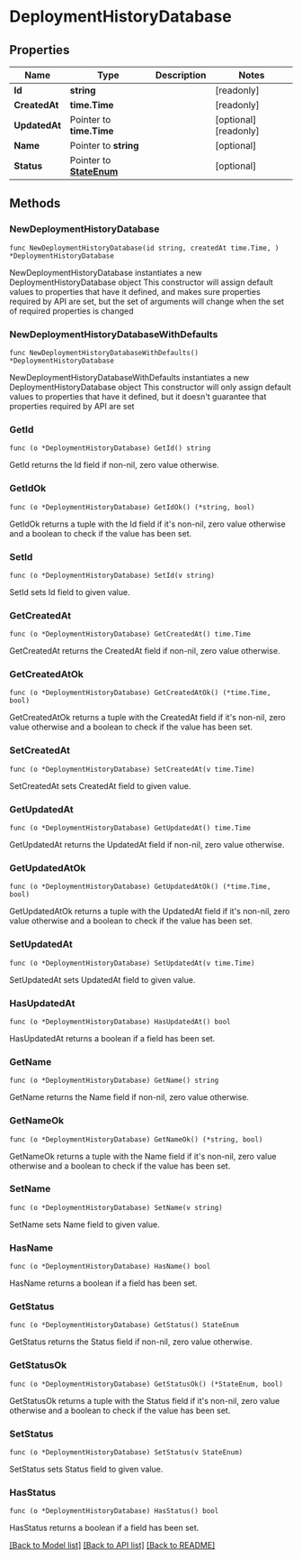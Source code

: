 # DeploymentHistoryDatabase

## Properties

Name | Type | Description | Notes
------------ | ------------- | ------------- | -------------
**Id** | **string** |  | [readonly] 
**CreatedAt** | **time.Time** |  | [readonly] 
**UpdatedAt** | Pointer to **time.Time** |  | [optional] [readonly] 
**Name** | Pointer to **string** |  | [optional] 
**Status** | Pointer to [**StateEnum**](StateEnum.md) |  | [optional] 

## Methods

### NewDeploymentHistoryDatabase

`func NewDeploymentHistoryDatabase(id string, createdAt time.Time, ) *DeploymentHistoryDatabase`

NewDeploymentHistoryDatabase instantiates a new DeploymentHistoryDatabase object
This constructor will assign default values to properties that have it defined,
and makes sure properties required by API are set, but the set of arguments
will change when the set of required properties is changed

### NewDeploymentHistoryDatabaseWithDefaults

`func NewDeploymentHistoryDatabaseWithDefaults() *DeploymentHistoryDatabase`

NewDeploymentHistoryDatabaseWithDefaults instantiates a new DeploymentHistoryDatabase object
This constructor will only assign default values to properties that have it defined,
but it doesn't guarantee that properties required by API are set

### GetId

`func (o *DeploymentHistoryDatabase) GetId() string`

GetId returns the Id field if non-nil, zero value otherwise.

### GetIdOk

`func (o *DeploymentHistoryDatabase) GetIdOk() (*string, bool)`

GetIdOk returns a tuple with the Id field if it's non-nil, zero value otherwise
and a boolean to check if the value has been set.

### SetId

`func (o *DeploymentHistoryDatabase) SetId(v string)`

SetId sets Id field to given value.


### GetCreatedAt

`func (o *DeploymentHistoryDatabase) GetCreatedAt() time.Time`

GetCreatedAt returns the CreatedAt field if non-nil, zero value otherwise.

### GetCreatedAtOk

`func (o *DeploymentHistoryDatabase) GetCreatedAtOk() (*time.Time, bool)`

GetCreatedAtOk returns a tuple with the CreatedAt field if it's non-nil, zero value otherwise
and a boolean to check if the value has been set.

### SetCreatedAt

`func (o *DeploymentHistoryDatabase) SetCreatedAt(v time.Time)`

SetCreatedAt sets CreatedAt field to given value.


### GetUpdatedAt

`func (o *DeploymentHistoryDatabase) GetUpdatedAt() time.Time`

GetUpdatedAt returns the UpdatedAt field if non-nil, zero value otherwise.

### GetUpdatedAtOk

`func (o *DeploymentHistoryDatabase) GetUpdatedAtOk() (*time.Time, bool)`

GetUpdatedAtOk returns a tuple with the UpdatedAt field if it's non-nil, zero value otherwise
and a boolean to check if the value has been set.

### SetUpdatedAt

`func (o *DeploymentHistoryDatabase) SetUpdatedAt(v time.Time)`

SetUpdatedAt sets UpdatedAt field to given value.

### HasUpdatedAt

`func (o *DeploymentHistoryDatabase) HasUpdatedAt() bool`

HasUpdatedAt returns a boolean if a field has been set.

### GetName

`func (o *DeploymentHistoryDatabase) GetName() string`

GetName returns the Name field if non-nil, zero value otherwise.

### GetNameOk

`func (o *DeploymentHistoryDatabase) GetNameOk() (*string, bool)`

GetNameOk returns a tuple with the Name field if it's non-nil, zero value otherwise
and a boolean to check if the value has been set.

### SetName

`func (o *DeploymentHistoryDatabase) SetName(v string)`

SetName sets Name field to given value.

### HasName

`func (o *DeploymentHistoryDatabase) HasName() bool`

HasName returns a boolean if a field has been set.

### GetStatus

`func (o *DeploymentHistoryDatabase) GetStatus() StateEnum`

GetStatus returns the Status field if non-nil, zero value otherwise.

### GetStatusOk

`func (o *DeploymentHistoryDatabase) GetStatusOk() (*StateEnum, bool)`

GetStatusOk returns a tuple with the Status field if it's non-nil, zero value otherwise
and a boolean to check if the value has been set.

### SetStatus

`func (o *DeploymentHistoryDatabase) SetStatus(v StateEnum)`

SetStatus sets Status field to given value.

### HasStatus

`func (o *DeploymentHistoryDatabase) HasStatus() bool`

HasStatus returns a boolean if a field has been set.


[[Back to Model list]](../README.md#documentation-for-models) [[Back to API list]](../README.md#documentation-for-api-endpoints) [[Back to README]](../README.md)


